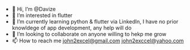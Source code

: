 - 👋 Hi, I’m @Davize
- 👀 I’m interested in flutter
- 🌱 I’m currently learning python & flutter via LinkedIn, I have no prior knowldege of app development, any help will do
- 💞️ I’m looking to collaborate on anyone willing to hekp me grow
- 📫 How to reach me john2excel@gmail.com john2exccel@yahoo.com

<!---
Davize/Davize is a ✨ special ✨ repository because its `README.md` (this file) appears on your GitHub profile.
You can click the Preview link to take a look at your changes.
--->

